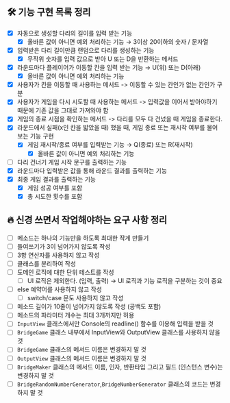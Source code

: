 ## 🛠 기능 구현 목록 정리

- [x]  자동으로 생성할 다리의 길이를 입력 받는 기능
    - [x]  올바른 값이 아니면 예외 처리하는 기능 → 3이상 20이하의 숫자 / 문자열
- [x]  입력받은 다리 길이만큼 랜덤으로 다리를 생성하는 기능
    - [x]  무작위 숫자를 입력 값으로 받아 U 또는 D을 반환하는 메서드
- [x]  라운드마다 플레이어가 이동할 칸을 입력 받는 기능 → U(위) 또는 D(아래)
    - [x]  올바른 값이 아니면 예외 처리하는 기능
- [x]  사용자가 칸을 이동할 때 사용하는 메서드 -> 이동할 수 있는 칸인가 없는 칸인가 구분
- [x]  사용자가 게임을 다시 시도할 때 사용하는 메서드 -> 입력값을 이어서 받아야하기 때문에 기존 값을 그대로 가져와야 함
- [x]  게임의 종료 시점을 확인하는 메서드 -> 다리를 모두 다 건넜을 때 게임을 종료한다.
- [x]  라운드에서 실패(x인 칸을 밟았을 때) 했을 때, 게임 종료 또는 재시작 여부를 물어보는 기능 구현
    - [x]  게임 재시작/종료 여부를 입력받는 기능 → Q(종료) 또는 R(재시작)
        - [x]  올바른 값이 아니면 예외 처리하는 기능
- [ ]  다리 건너기 게임 시작 문구를 출력하는 기능
- [x]  라운드마다 입력받은 값을 통해 라운드 결과를 출력하는 기능
- [x]  최종 게임 결과를 출력하는 기능
    - [x]  게임 성공 여부를 포함
    - [x]  총 시도한 횟수를 포함

## 🔥 신경 쓰면서 작업해야하는 요구 사항 정리

- [ ]  메소드는 하나의 기능만을 하도록 최대한 작게 만들기
- [ ]  들여쓰기가 3이 넘어가지 않도록 작성
- [ ]  3항 연산자를 사용하지 않고 작성
- [ ]  클래스를 분리하여 작성
- [ ]  도메인 로직에 대한 단위 테스트를 작성
    - [ ]  UI 로직은 제외한다. (입력, 출력) → UI 로직과 기능 로직을 구분하는 것이 중요
- [ ]  else 예약어를 사용하지 않고 작성
    - [ ]  switch/case 문도 사용하지 않고 작성
- [ ]  메소드 길이가 10줄이 넘어가지 않도록 작성 (공백도 포함)
- [ ]  메소드의 파라미터 개수는 최대 3개까지만 허용
- [ ]  `InputView` 클래스에서만 Console의 readline() 함수를 이용해 입력을 받을 것
- [ ]  `BridgeGame` 클래스 내부에서 InputView와 OutputView 클래스를 사용하지 않을 것
- [ ]  `BridgeGame` 클래스의 메서드 이름은 변경하지 말 것
- [ ]  `OutputView` 클래스의 메서드 이름은 변경하지 말 것
- [ ]  `BridgeMaker` 클래스의 메서드 이름, 인자, 반환타입 그리고 필드 (인스턴스 변수)는 변경하지 말 것
- [ ]  `BridgeRandomNumberGenerator`,`BridgeNumberGenerator` 클래스의 코드는 변경하지 말 것